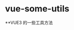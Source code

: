 <!--
 * @Author: qsm 348867341@qq.com
 * @Date: 2023-09-18 07:42:09
 * @LastEditors: qsm 348867341@qq.com
 * @LastEditTime: 2023-09-18 08:02:24
 * @FilePath: /vue-some-utils/README.md
 * @Description: 这是默认设置,请设置`customMade`, 打开koroFileHeader查看配置 进行设置: https://github.com/OBKoro1/koro1FileHeader/wiki/%E9%85%8D%E7%BD%AE
-->
# vue-some-utils

**VUE3 的一些工具方法